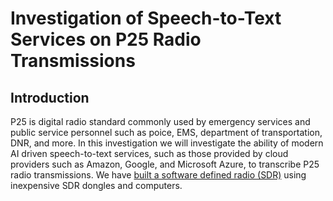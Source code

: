 # Investigation of Speech-to-Text Services on P25 Radio Transmissions

## Introduction

P25 is digital radio standard commonly used by emergency services and public service personnel such as poice, EMS, department of transportation, DNR, and more. In this investigation we will investigate the ability of modern AI driven speech-to-text services, such as those provided by cloud providers such as Amazon, Google, and Microsoft Azure, to transcribe P25 radio transmissions. We have [built a software defined radio (SDR)](https://github.com/aporlowski/pi-sdr) using inexpensive SDR dongles and computers. 
